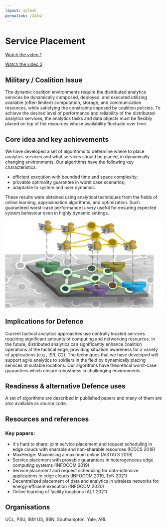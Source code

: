 ```yaml
---
layout: splash
permalink: /2a04/
---
```


# Service Placement

[Watch the video 1](https://ibm.box.com/s/wmp9cjnlelw8sfr8upfype4098cfbre8)

[Watch the video 2](https://ibm.box.com/s/4983evp1qjj4571zjdlitd043hvf51pq)


## Military / Coalition Issue

The dynamic coalition environments require the distributed analytics services be dynamically composed, deployed, and executed utilizing available (often limited) computation, storage, and communication resources, while satisfying the constraints imposed by coalition policies. To achieve the desired level of performance and reliability of the distributed analytics services, the analytics tasks and data objects must be flexibly placed on top of the resources whose availability fluctuate over time. 

## Core idea and key achievements

We have developed a set of algorithms to determine where to place analytics services and what services should be placed, in dynamically changing environments. Our algorithms have the following key characteristics:
- efficient execution with bounded time and space complexity;
- provable optimality guarantee in worst case scenarios;
- adaptable to system and user dynamics.

These results were obtained using analytical techniques from the fields of online learning, approximation algorithms, and optimization. Such guaranteed worst-case performance is very useful for ensuring expected system behaviour even in highly dynamic settings.

   ![image info](/dais/achievements/images/2a04-figure1.png)
## Implications for Defence

Current tactical analytics approaches use centrally located services requiring significant amounts of computing and networking resources. In the future, distributed analytics can significantly enhance coalition operations at the tactical edge, providing situation awareness for a variety of applications (e.g., ISR, C2). The techniques that we have developed will support agile analytics to soldiers in the field by dynamically placing services at suitable locations. Our algorithms have theoretical worst-case guarantees which ensure robustness in challenging environments.

## Readiness & alternative Defence uses

A set of algorithms are described in published papers and many of them are also available as source code.

## Resources and references
### Key papers: 
-	It's hard to share: joint service placement and request scheduling in edge clouds with sharable and non-sharable resources (ICDCS 2018)
-	MaxHedge: Maximising a maximum online (AISTATS 2019)
-	Service placement with provable guarantees in heterogeneous edge computing systems (INFOCOM 2019)
-	Service placement and request scheduling for data-intensive applications in edge clouds (INFOCOM 2019, ToN 2021)
-	Decentralized placement of data and analytics in wireless networks for energy-efficient execution (INFOCOM 2020)
-	Online learning of facility locations (ALT 2021)

## Organisations

UCL, PSU, IBM US, BBN, Southampton, Yale, ARL
